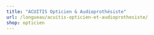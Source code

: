 ```yaml
---
title: "ACUITIS Opticien & Audioprothésiste"
url: /longueau/acuitis-opticien-et-audioprothesiste/
shop: opticien
---
```


